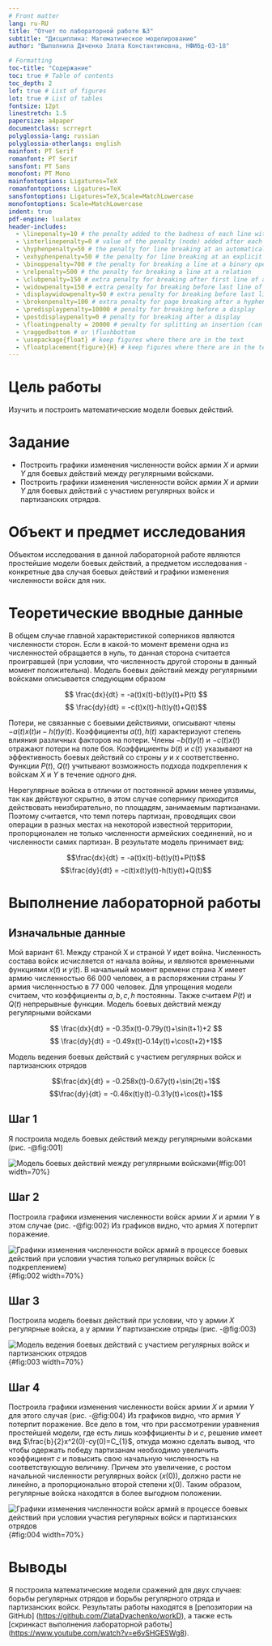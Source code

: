 ```yaml
---
# Front matter
lang: ru-RU
title: "Отчет по лабораторной работе №3"
subtitle: "Дисциплина: Математическое моделирование"
author: "Выполнила Дяченко Злата Константиновна, НФИбд-03-18"

# Formatting
toc-title: "Содержание"
toc: true # Table of contents
toc_depth: 2
lof: true # List of figures
lot: true # List of tables
fontsize: 12pt
linestretch: 1.5
papersize: a4paper
documentclass: scrreprt
polyglossia-lang: russian
polyglossia-otherlangs: english
mainfont: PT Serif
romanfont: PT Serif
sansfont: PT Sans
monofont: PT Mono
mainfontoptions: Ligatures=TeX
romanfontoptions: Ligatures=TeX
sansfontoptions: Ligatures=TeX,Scale=MatchLowercase
monofontoptions: Scale=MatchLowercase
indent: true
pdf-engine: lualatex
header-includes:
  - \linepenalty=10 # the penalty added to the badness of each line within a paragraph (no associated penalty node) Increasing the value makes tex try to have fewer lines in the paragraph.
  - \interlinepenalty=0 # value of the penalty (node) added after each line of a paragraph.
  - \hyphenpenalty=50 # the penalty for line breaking at an automatically inserted hyphen
  - \exhyphenpenalty=50 # the penalty for line breaking at an explicit hyphen
  - \binoppenalty=700 # the penalty for breaking a line at a binary operator
  - \relpenalty=500 # the penalty for breaking a line at a relation
  - \clubpenalty=150 # extra penalty for breaking after first line of a paragraph
  - \widowpenalty=150 # extra penalty for breaking before last line of a paragraph
  - \displaywidowpenalty=50 # extra penalty for breaking before last line before a display math
  - \brokenpenalty=100 # extra penalty for page breaking after a hyphenated line
  - \predisplaypenalty=10000 # penalty for breaking before a display
  - \postdisplaypenalty=0 # penalty for breaking after a display
  - \floatingpenalty = 20000 # penalty for splitting an insertion (can only be split footnote in standard LaTeX)
  - \raggedbottom # or \flushbottom
  - \usepackage{float} # keep figures where there are in the text
  - \floatplacement{figure}{H} # keep figures where there are in the text
---
```

# Цель работы

Изучить и построить математические модели боевых действий.

# Задание

- Построить графики изменения численности войск армии *X* и армии *Y* для боевых действий между регулярными войсками.
- Построить графики изменения численности войск армии *X* и армии *Y* для боевых действий с участием регулярных войск и партизанских отрядов.

# Объект и предмет исследования

Объектом исследования в данной лабораторной работе являются простейшие модели боевых действий, а предметом исследования - конкретные два случая боевых действий и графики изменения численности войск для них.

# Теоретические вводные данные

В общем случае главной характеристикой соперников являются численности сторон. Если в какой-то момент времени одна из численностей обращается в нуль, то данная сторона считается проигравшей (при условии, что численность другой стороны в данный момент положительна).
Модель боевых действий между регулярными войсками описывается следующим образом

$$ \frac{dx}{dt} =  -a(t)x(t)-b(t)y(t)+P(t) $$
$$ \frac{dy}{dt} =  -c(t)x(t)-h(t)y(t)+Q(t)$$

Потери, не связанные с боевыми действиями, описывают члены $-a(t)x(t) и -h(t)y(t)$. Коэффициенты $a(t), h(t)$ характеризуют степень влияния различных факторов на потери. Члены $-b(t)y(t)$ и $-c(t)x(t)$ отражают потери на поле боя. Коэффициенты $b(t)$ и $c(t)$ указывают на эффективность боевых действий со строны $y$ и $x$ соответственно. Функции $P(t)$, $Q(t)$ учитывают возможность подхода подкрепления к войскам $X$ и $Y$ в течение одного дня.

Нерегулярные войска в отличии от постоянной армии менее уязвимы, так как действуют скрытно, в этом случае сопернику приходится действовать неизбирательно, по площадям, занимаемым партизанами. Поэтому считается, что темп потерь партизан, проводящих свои операции в разных местах на некоторой известной территории, пропорционален не только численности армейских соединений, но и численности самих партизан. В результате модель принимает вид:

$$\frac{dx}{dt} =  -a(t)x(t)-b(t)y(t)+P(t)$$
$$\frac{dy}{dt} =  -c(t)x(t)y(t)-h(t)y(t)+Q(t)$$


# Выполнение лабораторной работы

## Изначальные данные

Мой вариант 61. Между страной Х и страной У идет война. Численность состава войск исчисляется от начала войны, и являются временными функциями $x(t)$ и $y(t)$. В начальный момент времени страна $Х$ имеет армию численностью 66 000 человек, а в распоряжении страны $У$ армия численностью в 77 000 человек. Для упрощения модели считаем, что коэффициенты $a,b,c,h$ постоянны. Также считаем $P(t)$ и $Q(t)$ непрерывные функции.
Модель боевых действий между регулярными войсками

$$ \frac{dx}{dt} =  -0.35x(t)-0.79y(t)+\sin(t+1)+2 $$
$$ \frac{dy}{dt} =  -0.49x(t)-0.14y(t)+\cos(t+2)+1$$

Модель ведения боевых действий с участием регулярных войск и партизанских отрядов

$$\frac{dx}{dt} =  -0.258x(t)-0.67y(t)+\sin(2t)+1$$
$$\frac{dy}{dt} =  -0.46x(t)y(t)-0.31y(t)+\cos(t)+1$$

## Шаг 1

Я построила модель боевых действий между регулярными войсками (рис. -@fig:001)

![Модель боевых действий между регулярными войсками](image/mod1.png){#fig:001 width=70%}

## Шаг 2

Построила графики изменения численности войск армии $X$ и армии $Y$ в этом случае (рис. -@fig:002)
Из графиков видно, что армия $X$ потерпит поражение.

![Графики изменения численности войск армий в процессе боевых действий при условии участия только регулярных войск (с подкреплением)](image/mod1g.png){#fig:002 width=70%}


## Шаг 3

Построила модель боевых действий при условии, что у армии $X$ регулярные войска, а у армии  $Y$ партизанские отряды  (рис. -@fig:003)

![Модель ведения боевых действий с участием регулярных войск и партизанских отрядов](image/mod2.png){#fig:003 width=70%}

## Шаг 4

Построила графики изменения численности войск армии $X$ и армии $Y$ для этого случая (рис. -@fig:004)
Из графиков видно, что армия $Y$ потерпит поражение. Все дело в том, что при рассмотрении уравнения простейшей модели, где есть лишь коэффициенты $b$ и $c$, решение имеет вид $\frac{b}{2}x^2(0)-cy(0)=C_{1}$, откуда можно сделать вывод, что чтобы одержать победу партизанам необходимо увеличить коэффициент $c$ и повысить свою начальную численность на соответствующую величину. Причем это увеличение, с ростом начальной численности регулярных войск ($x(0)$), должно расти не линейно, а пропорционально второй степени x(0). Таким образом, регулярные войска находятся в более выгодном положении.

![Графики изменения численности войск армий в процессе боевых действий при условии участия регулярных войск и партизанских отрядов](image/mod2g.png){#fig:004 width=70%}

# Выводы

Я построила математические модели сражений для двух случаев: борьбы регулярных отрядов и борьбы регулярного отряда и партизанских войск. Результаты работы находятся в [репозитории на GitHub] (https://github.com/ZlataDyachenko/workD), а также есть [скринкаст выполнения лабораторной работы] (https://www.youtube.com/watch?v=e6vSHGESWg8).
